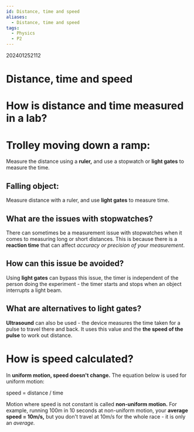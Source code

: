 ```yaml
---
id: Distance, time and speed
aliases:
  - Distance, time and speed
tags:
  - Physics
  - P2
---
```

202401252112
# Distance, time and speed

# How is distance and time measured in a lab?

# Trolley moving down a ramp:

Measure the distance using a **ruler,** and use a stopwatch or **light gates** to measure the time.

## Falling object:

Measure distance with a ruler, and use **light gates** to measure time.

## What are the issues with stopwatches?

There can sometimes be a measurement issue with stopwatches when it comes to measuring long or short distances. This is because there is a **reaction time** that can affect *accuracy or precision of your measurement*.

## How can this issue be avoided?
Using **light gates** can bypass this issue, the timer is independent of the person doing the experiment - the timer starts and stops when an object interrupts a light beam.

## What are alternatives to light gates?

**Ultrasound** can also be used - the device measures the time taken for a pulse to travel there and back. It uses this value and the **the speed of the pulse** to work out distance. 

# How is speed calculated?

In **uniform motion, speed doesn't change.** The equation below is used for uniform motion:

speed = distance / time

Motion where speed is not constant is called **non-uniform motion.** For example, running 100m in 10 seconds at non-uniform motion, your **average speed = 10m/s,** but you don't travel at 10m/s for the whole race - it is only an *average.* 

